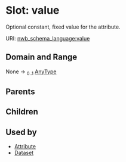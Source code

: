 
# Slot: value


Optional constant, fixed value for the attribute.

URI: [nwb_schema_language:value](https://w3id.org/p2p_ld/nwb-schema-language/value)


## Domain and Range

None &#8594;  <sub>0..1</sub> [AnyType](AnyType.md)

## Parents


## Children


## Used by

 * [Attribute](Attribute.md)
 * [Dataset](Dataset.md)
